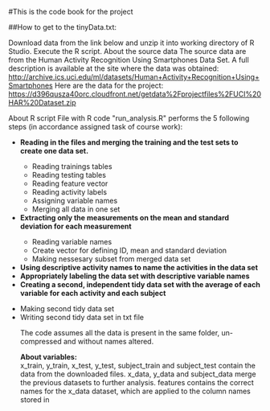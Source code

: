 #This is the code book for the project

##How to get to the tinyData.txt:

Download data from the link below and unzip it into working directory of R Studio.
Execute the R script.
About the source data
The source data are from the Human Activity Recognition Using Smartphones Data Set. A full description is available at the site where the data was obtained: http://archive.ics.uci.edu/ml/datasets/Human+Activity+Recognition+Using+Smartphones Here are the data for the project: https://d396qusza40orc.cloudfront.net/getdata%2Fprojectfiles%2FUCI%20HAR%20Dataset.zip

About R script
File with R code "run_analysis.R" performs the 5 following steps (in accordance assigned task of course work):
<ul>

<li><b>Reading in the files and merging the training and the test sets to create one data set.</b></li>
<ul>
 <li>Reading trainings tables</li>
 <li>Reading testing tables</li>
 <li>Reading feature vector</li>
 <li>Reading activity labels</li>
 <li>Assigning variable names</li>
<li>Merging all data in one set</li>
</ul>
<li><b>Extracting only the measurements on the mean and standard deviation for each measurement</b></li>
<ul>
<li>Reading variable names</li>
<li>Create vector for defining ID, mean and standard deviation</li>
<li>Making nessesary subset from merged data set</li>
</ul>
<li><b>Using descriptive activity names to name the activities in the data set</b></li>
<li><b>Appropriately labeling the data set with descriptive variable names</b></li>
<li><b>Creating a second, independent tidy data set with the average of each variable for each activity and each subject</b></li>
</ul>
<ul>
<li>Making second tidy data set</li>
<li>Writing second tidy data set in txt file</li>

The code assumes all the data is present in the same folder, un-compressed and without names altered.

<b>About variables:</b><br>
x_train, y_train, x_test, y_test, subject_train and subject_test contain the data from the downloaded files.
x_data, y_data and subject_data merge the previous datasets to further analysis.
features contains the correct names for the x_data dataset, which are applied to the column names stored in

